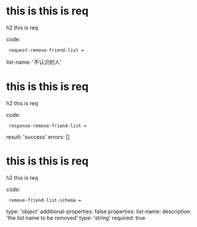 # this is this is req

h2 this is req

code:

     request-remove-friend-list = 
  list-name: '不认识的人'


# this is this is req

h2 this is req

code:

     response-remove-friend-list = 
  result: 'success'
  errors: []



# this is this is req

h2 this is req

code:

     remove-friend-list-schema =
  type: 'object'
  additional-properties: false
  properties:
    list-name: 
      description: 'the list name to be removed'
      type: 'string'
      required: true




